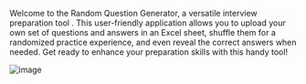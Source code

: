 Welcome to the Random Question Generator, a versatile interview preparation tool . This user-friendly application allows you to upload your own set of questions and answers in an Excel sheet, shuffle them for a randomized practice experience, and even reveal the correct answers when needed. Get ready to enhance your preparation skills with this handy tool!

![image](https://github.com/mechtester/Random-Question/assets/79408923/db129ac1-64bd-4e27-81a9-9675c6d6fe9d)
